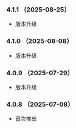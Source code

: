 ### 4.1.1 （2025-08-25）
- 版本升级
### 4.1.0 （2025-08-08）
- 版本升级
### 4.0.9 （2025-07-29）
- 版本升级
### 4.0.8 （2025-07-08）

- 首次推出